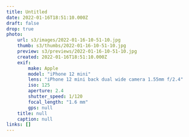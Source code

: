 ```yaml
---
title: Untitled
date: 2022-01-16T18:51:10.000Z
draft: false
drop: true
photo:
    url: s3/images/2022-01-16-10-51-10.jpg
    thumb: s3/thumbs/2022-01-16-10-51-10.jpg
    preview: s3/previews/2022-01-16-10-51-10.jpg
    created: 2022-01-16T18:51:10.000Z
    exif:
        make: Apple
        model: "iPhone 12 mini"
        lens: "iPhone 12 mini back dual wide camera 1.55mm f/2.4"
        iso: 125
        aperture: 2.4
        shutter_speed: 1/120
        focal_length: "1.6 mm"
        gps: null
    title: null
    caption: null
links: []
---
```

